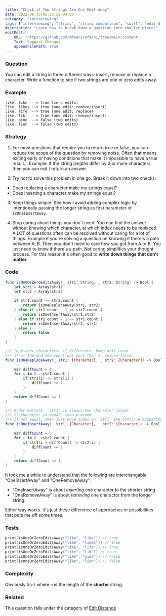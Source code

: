 ```yaml
---
title: "Check if Two Strings Are One Edit Away"
date: 2022-06-15T06:26:52-04:00
category: "interviewing"
tags: ["interviewing", "string", "string comparison", "swift", "edit distance"]
description: "Learn how to break down a question into smaller pieces"
editPost:
    URL: 'https://github.com/mfaani/mfaani/tree/main/content'
    Text: Suggest Changes
    appendFilePath: true
---
```


### Question
You can edit a string in three different ways: insert, remove or replace a character. Write a function to see if two strings are one or zero edits away. 

### Example
```
like, like  --> true (zero edits)
like, likes --> true (one edit: remove/insert)
like, life  --> true (one edit, replace)
like, lik   --> true (one edit: remove/insert)
like, pine  --> false (two edits)
like, lion  --> false (two edits)
```

### Strategy

1. For most questions that require you to return true or false, you can reduce the scope of the question by removing noise. 
Often that means exiting early or having conditions that make it impossible to have a true result...
Example: If the string _lengths_ differ by 2 or more characters, then you can exit / return an answer. 

2. Try not to solve this problem in one go. Break it down into two checks: 
- Does replacing a character make my strings equal?
- Does inserting a character make my strings equal?

3. Keep things simple. See how I avoid adding complex logic by intentionally passing the longer string as first parameter of `isOneInsertAway`. 

4. Stop caring about things you don't need. You can find the answer without knowing which character, at which index needs to be replaced. A LOT of questions often can be resolved without caring for a lot of things. Example if you're solving a question on knowing if there's a path between A, B. Then you don't need to care how you got from A to B. You just need to know if there's a path. Not caring simplifies your thought process. For this reason it's often good to **write down things that don't matter.**

### Code

```swift
func isOneOrZeroEditsAway(_ str1: String, _ str2: String) -> Bool { 
    let str1 = Array(str1)
    let str2 = Array(str2)
    
    if str1.count == str2.count {
        return isOneReplaceAway(str1, str2)
    } else if str1.count - 1 == str2.count {
        return isOneInsertAway(str1,str2)
    } else if str2.count - 1 == str1.count {
        return isOneInsertAway(str2, str1)
    } else {
        return false
    }
}

/// loop over characters. if difference, bump diff count
/// if at the end the count was more than 1, return false. 
func isOneReplaceAway(_ str1: [Character], _ str2: [Character]) -> Bool {
    
    var diffCount = 0
    for i in 0..<str1.count {
        if str1[i] != str2[i] {
            diffCount += 1
        }
    }
    return diffCount <= 1
}

/// Order matters. `str1` is always one character longer
/// if character is equal, then proceed
/// if not equal, then just move index on `str1` and continue comparing...
func isOneInsertAway(_ str1: [Character], _ str2: [Character]) -> Bool {
    
    var diffCount = 0 
    for i in 0..<str2.count {
        if str1[i + diffCount] != str2[i] {
            diffCount += 1
        }
    }
    return diffCount <= 1
}
```

It took me a while to understand that the following are interchangable: "OneInsertAway" and "OneRemoveAway". 
- "OneInsertAway" is about *inserting* one character to the shorter string
- "OneRemoveAway"  is about *removing* one character from the longer string.

Either way works. It's just these difference of approaches or possibilities that puts me off some times. 


### Tests

```swift
print(isOneOrZeroEditsAway("like", "like")) // true
print(isOneOrZeroEditsAway("like", "likes")) // true
print(isOneOrZeroEditsAway("like", "life")) // true
print(isOneOrZeroEditsAway("like", "lik")) // true
print(isOneOrZeroEditsAway("like", "pine")) // false
print(isOneOrZeroEditsAway("like", "lion")) // false
```

### Complexity

Obviously `O(n)` where `n` is the length of the **shorter** string.

### Related

This question falls under the category of [Edit Distance](https://en.wikipedia.org/wiki/Edit_distance)